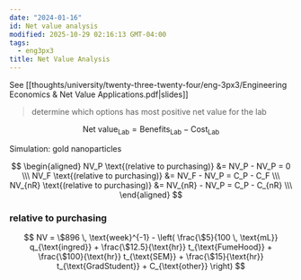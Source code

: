 ```yaml
---
date: "2024-01-16"
id: Net value analysis
modified: 2025-10-29 02:16:13 GMT-04:00
tags:
  - eng3px3
title: Net Value Analysis
---
```


See [[thoughts/university/twenty-three-twenty-four/eng-3px3/Engineering Economics & Net Value Applications.pdf|slides]]

> determine which options has most positive net value for the lab

$$
\text{Net value}_{\text{Lab}} = \text{Benefits}_{\text{Lab}} - \text{Cost}_{\text{Lab}}
$$

Simulation: gold nanoparticles

$$
\begin{aligned}
    NV_P \text{(relative to purchasing)} &= NV_P - NV_P = 0 \\\
    NV_F \text{(relative to purchasing)} &= NV_F - NV_P = C_P - C_F \\\
    NV_{nR} \text{(relative to purchasing)} &= NV_{nR} - NV_P = C_P - C_{nR} \\\
\end{aligned}
$$

### relative to purchasing

$$
NV = \$896 \, \text{week}^{-1} - \left( \frac{\$5}{100 \, \text{mL}} q_{\text{ingred}} + \frac{\$12.5}{\text{hr}} t_{\text{FumeHood}} + \frac{\$100}{\text{hr}} t_{\text{SEM}} + \frac{\$15}{\text{hr}} t_{\text{GradStudent}} + C_{\text{other}} \right)
$$
